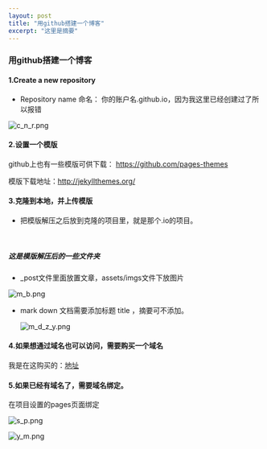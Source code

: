 ```yaml
---
layout: post
title: "用github搭建一个博客"
excerpt: "这里是摘要"
---
```

### 用github搭建一个博客

#### 1.Create a new repository

+ Repository name 命名： 你的账户名.github.io，因为我这里已经创建过了所以报错

![c_n_r.png](https://iwait.me/assets/imgs/c_n_r.png)



#### 2.设置一个模版

github上也有一些模版可供下载： https://github.com/pages-themes

模版下载地址：http://jekyllthemes.org/



#### 3.克隆到本地，并上传模版

+ 把模版解压之后放到克隆的项目里，就是那个.io的项目。

​      

##### 这是模版解压后的一些文件夹

+ _post文件里面放置文章，assets/imgs文件下放图片

![m_b.png](https://iwait.me/assets/imgs/m_b.png)

+ mark down 文档需要添加标题 title ，摘要可不添加。

  ![m_d_z_y.png](https://iwait.me/assets/imgs/m_d_z_y.png)

#### 4.如果想通过域名也可以访问，需要购买一个域名

我是在这购买的：[地址](https://sg.godaddy.com/zh/offers/domains/godaddy-b/cnfos?isc=gennlcn08&countryview=1&currencyType=CNY&gclid=EAIaIQobChMI34OnyO2m4wIVAmoqCh3XrgZqEAAYASAAEgKR-fD_BwE&gclsrc=aw.ds)



#### 5.如果已经有域名了，需要域名绑定。

在项目设置的pages页面绑定

![s_p.png](https://iwait.me/assets/imgs/s_p.png)

![y_m.png](https://iwait.me/assets/imgs/y_m.png)



